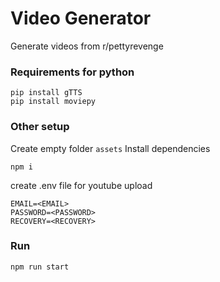 # Video Generator
Generate videos from r/pettyrevenge

### Requirements for python

```
pip install gTTS
pip install moviepy
```

### Other setup
Create empty folder `assets`
Install dependencies
```
npm i
```

create .env file for youtube upload

```
EMAIL=<EMAIL>
PASSWORD=<PASSWORD>
RECOVERY=<RECOVERY>
```


### Run
```
npm run start
```